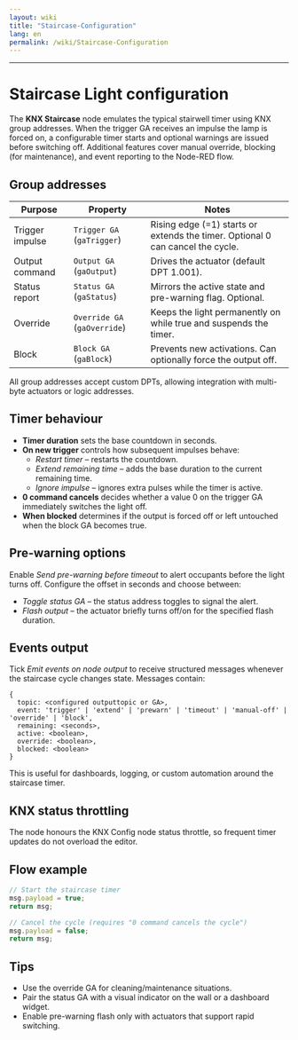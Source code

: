 ```yaml
---
layout: wiki
title: "Staircase-Configuration"
lang: en
permalink: /wiki/Staircase-Configuration
---
```

---
# Staircase Light configuration
The **KNX Staircase** node emulates the typical stairwell timer using KNX group addresses. When the trigger GA receives an impulse the lamp is forced on, a configurable timer starts and optional warnings are issued before switching off. Additional features cover manual override, blocking (for maintenance), and event reporting to the Node-RED flow.
## Group addresses
| Purpose | Property | Notes |
| -- | -- | -- |
| Trigger impulse | `Trigger GA` (`gaTrigger`) | Rising edge (=1) starts or extends the timer. Optional 0 can cancel the cycle. |
| Output command | `Output GA` (`gaOutput`) | Drives the actuator (default DPT 1.001). |
| Status report | `Status GA` (`gaStatus`) | Mirrors the active state and pre-warning flag. Optional. |
| Override | `Override GA` (`gaOverride`) | Keeps the light permanently on while true and suspends the timer. |
| Block | `Block GA` (`gaBlock`) | Prevents new activations. Can optionally force the output off. |
All group addresses accept custom DPTs, allowing integration with multi-byte actuators or logic addresses.
## Timer behaviour
* **Timer duration** sets the base countdown in seconds.
* **On new trigger** controls how subsequent impulses behave:
  * *Restart timer* – restarts the countdown.
  * *Extend remaining time* – adds the base duration to the current remaining time.
  * *Ignore impulse* – ignores extra pulses while the timer is active.
* **0 command cancels** decides whether a value 0 on the trigger GA immediately switches the light off.
* **When blocked** determines if the output is forced off or left untouched when the block GA becomes true.
## Pre-warning options
Enable *Send pre-warning before timeout* to alert occupants before the light turns off. Configure the offset in seconds and choose between:
* *Toggle status GA* – the status address toggles to signal the alert.
* *Flash output* – the actuator briefly turns off/on for the specified flash duration.
## Events output
Tick *Emit events on node output* to receive structured messages whenever the staircase cycle changes state. Messages contain:
```
{
  topic: <configured outputtopic or GA>,
  event: 'trigger' | 'extend' | 'prewarn' | 'timeout' | 'manual-off' | 'override' | 'block',
  remaining: <seconds>,
  active: <boolean>,
  override: <boolean>,
  blocked: <boolean>
}
```
This is useful for dashboards, logging, or custom automation around the staircase timer.
## KNX status throttling
The node honours the KNX Config node status throttle, so frequent timer updates do not overload the editor.
## Flow example
```javascript
// Start the staircase timer
msg.payload = true;
return msg;
```
```javascript
// Cancel the cycle (requires "0 command cancels the cycle")
msg.payload = false;
return msg;
```
## Tips
* Use the override GA for cleaning/maintenance situations.
* Pair the status GA with a visual indicator on the wall or a dashboard widget.
* Enable pre-warning flash only with actuators that support rapid switching.
